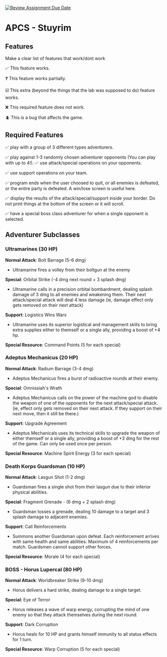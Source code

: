 [![Review Assignment Due Date](https://classroom.github.com/assets/deadline-readme-button-22041afd0340ce965d47ae6ef1cefeee28c7c493a6346c4f15d667ab976d596c.svg)](https://classroom.github.com/a/KprAwj1n)
# APCS - Stuyrim

## Features

Make a clear list of features that work/dont work

:white_check_mark: This feature works.

:question: This feature works partially.

:ballot_box_with_check: This extra (beyond the things that the lab was supposed to do) feature works.

:x: This required feature does not work.

:beetle: This is a bug that affects the game.


## Required Features ## 

:white_check_mark: play with a group of 3 different types adventurers.


:white_check_mark: play against 1-3 randomly chosen adventurer opponents (You can play with up to 4!).
:white_check_mark: use attack/special operations on your opponents.

:white_check_mark: use support operations on your team.

:white_check_mark: program ends when the user choosed to quit, or all enemies is defeated, or the entire party is defeated. A win/lose screen is useful here.

:white_check_mark: display the results of the attack/special/support inside your border. Do not print things at the bottom of the screen or it will scroll.

:white_check_mark: have a special boss class adventurer for when a single opponent is selected.

## Adventurer Subclasses

### Ultramarines (30 HP)
**Normal Attack**: Bolt Barrage (5-6 dmg)
- Ultramarine fires a volley from their boltgun at the enemy

**Special**: Orbital Strike (-4 dmg next round + 3 splash dmg)
- Ultramarine calls in a precision orbital bombardment, dealing splash damage of 3 dmg to all enemies and weakening them. Their next attack/special attack will deal 4 less damage (ie, damage effect only gets removed on their next attack)

**Support**: Logistics Wins Wars
- Ultramarine uses its superior logistical and management skills to bring extra supplies either to themself or a single ally, providing a boost of +4 hp. 

**Special Resource**: Command Points (5 for each special)

### Adeptus Mechanicus (20 HP)
**Normal Attack**: Radium Barrage (3-4 dmg)
- Adeptus Mechanicus fires a burst of radioactive rounds at their enemy.

**Special**: Omnissiah's Wrath 
- Adeptus Mechanicus calls on the power of the machine god to disable the weapon of one of the opponents for the next attack/special attack. (ie, effect only gets removed on their next attack. If they support on their next move, then it still be there.)

**Support**: Upgrade Agreement 
- Adeptus Mechanicals uses its technical skills to upgrade the weapon of either themself or a single ally, providing a boost of +3 dmg for the rest of the game. Can only be used once per person.

**Special Resource**: Machine Spirit Energy (3 for each special)

### Death Korps Guardsman (10 HP)
**Normal Attack**: Lasgun Shot (1-2 dmg)
- Guardsman fires a single shot from their lasgun due to their inferior physical abilities. 

**Special**: Fragment Grenade - (6 dmg + 2 splash dmg)
- Guardsman tosses a grenade, dealing 10 damage to a target and 3 splash damage to adjacent enemies.

**Support**: Call Reinforcements
- Summons another Guardsman upon defeat. Each reinforcement arrives with same health and  same abilities. Maximum of 4 reinforcements per match. Guardsmen cannot support other forces. 

**Special Resource**: Morale (4 for each special) 


### BOSS - Horus Lupercal (80 HP)
**Normal Attack**: Worldbreaker Strike (9-10 dmg)
- Horus delivers a hard strike, dealing damage to a single target.

**Special**: Eye of Terror 
- Horus releases a wave of warp energy, corrupting the mind of one enemy so that they attack themselves during the next round.

**Support**: Dark Corruption 
- Horus heals for 10 HP and grants himself immunity to all status effects for 1 turn.

**Special Resource**: Warp Corruption (5 for each special)



